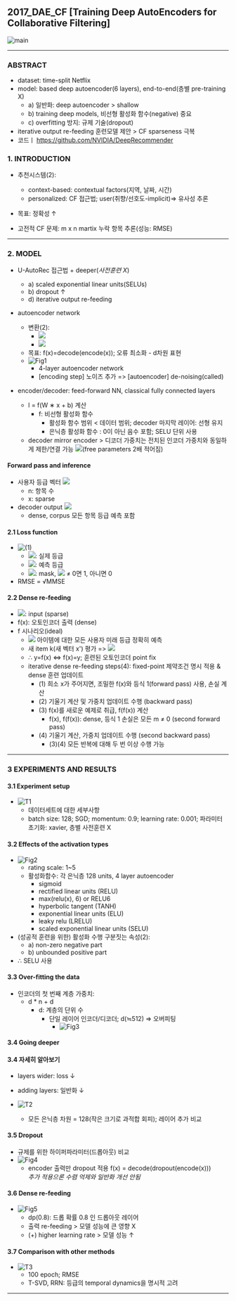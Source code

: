 ## 2017_DAE_CF [Training Deep AutoEncoders for Collaborative Filtering]

![main](./image/main.PNG)

---

### ABSTRACT
* dataset: time-split Netflix     
* model: based deep autoencoder(6 layers), end-to-end(층별 pre-training X)  
  * a) 일반화: deep autoencoder > shallow  
  * b) training deep models, 비선형 활성화 함수(negative) 중요  
  * c) overfitting 방지: 규제 기술(dropout)  
* iterative output re-feeding 훈련모델 제안 > CF sparseness 극복  
* 코드ㅣ https://github.com/NVIDIA/DeepRecommender  

### 1. INTRODUCTION
* 추천시스템(2):  
  * context-based: contextual factors(지역, 날짜, 시간)   
  * personalized: CF 접근법; user(취향/선호도-implicit)=> 유사성 추론     

* 목표: 정확성 ↑  

* 고전적 CF 문제: m x n martix 누락 항목 추론(성능: RMSE)   

---

### 2. MODEL
* U-AutoRec 접근법 + deeper(*사전훈련 X*)    
  * a) scaled exponential linear units(SELUs)  
  * b) dropout ↑  
  * d) iterative output re-feeding   

* autoencoder network  
  * 변환(2):   
    * <img src="https://latex.codecogs.com/gif.latex?encoder%28x%29%3A%20R%5En%20-%3E%20R%5Ed">    
    * <img src="https://latex.codecogs.com/gif.latex?decoder%28z%29%3A%20R%5Ed%20-%3E%20R%5En">    
  * 목표: f(x)=decode(encode(x)); 오류 최소화 - d차원 표현    
  * ![Fig1](./image/Fig1.PNG)  
    * 4-layer autoencoder network  
    * [encoding step] 노이즈 추가 => [autoencoder] de-noising(called)   

* encoder/decoder: feed-forward NN, classical fully connected layers   
  * l = f(W ∗ x + b) 계산    
    * f: 비선형 활성화 함수  
      * 활성화 함수 범위 < 데이터 범위; decoder 마지막 레이어: 선형 유지    
      * 은닉층 활성화 함수 : 0이 아닌 음수 포함; SELU 단위 사용  
  * decoder mirror encoder > 디코더 가중치는 전치된 인코더 가중치와 동일하게 제한/연결 가능 <img src="https://latex.codecogs.com/gif.latex?W_d%5El%20-%20W_e%5El">(free parameters 2배 적어짐)    

#### Forward pass and inference  
* 사용자 등급 벡터 <img src="https://latex.codecogs.com/gif.latex?x%20%5Cin%20R%5En">  
  * n: 항목 수   
  * x: sparse  
* decoder output <img src="https://latex.codecogs.com/gif.latex?f%28x%29%20%5Cin%20R%5En">  
  * dense, corpus 모든 항목 등급 예측 포함  

#### 2.1 Loss function
* ![(1)](./image/(1).PNG)  
  * <img src="https://latex.codecogs.com/gif.latex?r_i">: 실제 등급  
  * <img src="https://latex.codecogs.com/gif.latex?y_i">: 예측 등급  
  * <img src="https://latex.codecogs.com/gif.latex?m_i">: mask, <img src="https://latex.codecogs.com/gif.latex?r_i"> ≠ 0면 1, 아니면 0  
* RMSE = √MMSE  

#### 2.2 Dense re-feeding
* <img src="https://latex.codecogs.com/gif.latex?x%20%5Cin%20R%5En">: input (sparse)     
* f(x): 오토인코더 출력 (dense)    
* f 시나리오(ideal)   
  * <img src="https://latex.codecogs.com/gif.latex?f%28x%29_i%20%3D%20x_i%2C%20%5Cforall%20_i%20%3A%20xi%20%5Cneq%200%2C%20f%28x%29_i%20%3D%3E%20x_i%3D0"> 아이템에 대한 모든 사용자 미래 등급 정확히 예측   
  * 새 item k(새 벡터 x') 평가 => <img src="https://latex.codecogs.com/gif.latex?f%28x%29_k%20%3D%20x%27_k%2C%20f%28x%29%20%3D%20f%28x%27%29">  
  * ∴ y=f(x) ⇔ f(x)=y; 훈련된 오토인코더 point fix   
  * iterative dense re-feeding steps(4): fixed-point 제약조건 명시 적용 & dense 훈련 업데이트   
    * (1) 희소 x가 주어지면, 조밀한 f(x)와 등식 1(forward pass) 사용, 손실 계산  
    * (2) 기울기 계산 및 가중치 업데이트 수행 (backward pass)  
    * (3) f(x)를 새로운 예제로 취급, f(f(x)) 계산  
      * f(x), f(f(x)): dense, 등식 1 손실은 모든 m ≠ 0 (second forward pass)  
    * (4) 기울기 계산, 가중치 업데이트 수행 (second backward pass)  
      * (3)(4) 모든 반복에 대해 두 번 이상 수행 가능  

--- 

### 3 EXPERIMENTS AND RESULTS
#### 3.1 Experiment setup

* ![T1](./image/T1.PNG)
  * 데이터세트에 대한 세부사항  
  * batch size: 128; SGD; momentum: 0.9; learning rate: 0.001; 파라미터 초기화: xavier, 층별 사전훈련 X     

#### 3.2 Effects of the activation types
* ![Fig2](./image/Fig2.PNG)  
  * rating scale: 1~5  
  * 활성화함수: 각 은닉층 128 units, 4 layer autoencoder  
    * sigmoid  
    * rectified linear units (RELU)  
    * max(relu(x), 6) or RELU6  
    * hyperbolic tangent (TANH)  
    * exponential linear units (ELU)  
    * leaky relu (LRELU)   
    * scaled exponential linear units (SELU)  
* (성공적 훈련을 위한) 활성화 수행 구분짓는 속성(2):       
  * a) non-zero negative part    
  * b) unbounded positive part  
* ∴ SELU 사용     

#### 3.3 Over-fitting the data
* 인코더의 첫 번째 계층 가중치:  
  * d * n + d   
    * d: 계층의 단위 수   
      * 단일 레이어 인코더/디코더; d(≒512) => 오버피팅    
        * ![Fig3](./image/Fig3.PNG)
  
#### 3.4 Going deeper
#### 3.4 자세히 알아보기
* layers wider: loss ↓  
* adding layers: 일반화 ↓   

* ![T2](./image/T2.PNG)  
  * 모든 은닉층 차원 = 128(작은 크기로 과적합 회피); 레이어 추가 비교   

#### 3.5 Dropout
* 규제를 위한 하이퍼파라미터(드롭아웃) 비교    
* ![Fig4](./image/Fig4.PNG)  
  * encoder 출력만 dropout 적용 f(x) = decode(dropout(encode(x)))    
*추가 적용으론 수렴 억제와 일반화 개선 안됨*  
 
#### 3.6 Dense re-feeding  
* ![Fig5](./image/Fig5.PNG)  
  * dp(0.8): 드롭 확률 0.8 인 드롭아웃 레이어  
  * 출력 re-feeding > 모델 성능에 큰 영향 X  
  * (+) higher learning rate > 모델 성능 ↑  

#### 3.7 Comparison with other methods
* ![T3](./image/T3.PNG)  
  * 100 epoch; RMSE  
  * T-SVD, RRN: 등급의 temporal dynamics을 명시적 고려  

---